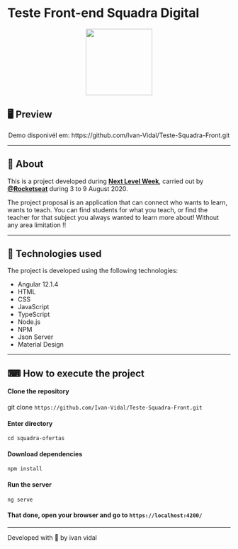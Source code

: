 # Teste Front-end Squadra Digital

<p align = "center">
  <img src = "./frontend/squadra-ofertas/src/assets/imgs/logo-white-4.svg" width = "150">
</p>

## 🖥 Preview

<p align = "center">
  Demo disponivél em: https://github.com/Ivan-Vidal/Teste-Squadra-Front.git
</p>

---

## 📖 About

This is a project developed during **[Next Level Week](https://nextlevelweek.com/)**, carried out by **[@Rocketseat](https://github.com/Rocketseat)** during 3 to 9 August 2020.

The project proposal is an application that can connect who wants to learn, wants to teach. You can find students for what you teach, or find the teacher for that subject you always wanted to learn more about! Without any area limitation !!

---

## 🚀 Technologies used

The project is developed using the following technologies:

- Angular 12.1.4
- HTML
- CSS
- JavaScript
- TypeScript
- Node.js
- NPM
- Json Server
- Material Design


---

## ⌨ How to execute the project

#### Clone the repository
git clone `https://github.com/Ivan-Vidal/Teste-Squadra-Front.git`

#### Enter directory
`cd squadra-ofertas`

#### Download dependencies
`npm install`

#### Run the server
`ng serve`

#### That done, open your browser and go to `https://localhost:4200/`

---

Developed with 💜 by ivan vidal
